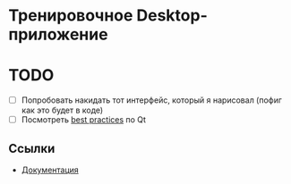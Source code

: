 # Тренировочное Desktop-приложение





# TODO
* [ ] Попробовать накидать тот интерфейс, который я нарисовал (пофиг как это будет в коде)
* [ ] Посмотреть [best practices](https://doc.qt.io/qtcreator/studio-qtquick-best-practices.html) по Qt

## Ссылки

* [Документация](https://doc.qt.io/qt-5/classes.html)